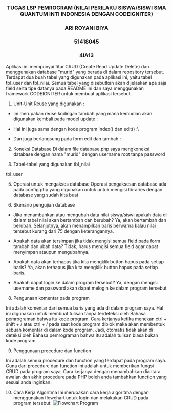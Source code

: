 <h3 style="text-align:center">TUGAS LSP PEMROGRAM (NILAI PERILAKU SISWA/SISWI SMA QUANTUM INTI INDONESIA DENGAN CODEIGNITER)</h3>
<h3 style="text-align:center">ARI ROYANI BIYA</h3>
<h3 style="text-align:center">51418045</h3>
<h3 style="text-align:center">4IA13</h3>

Aplikasi ini mempunyai fitur CRUD (Create Read Update Delete) dan menggunakan database "murid" yang berada di dalam repository tersebut. Terdapat dua buah tabel yang digunakan pada aplikasi ini, yaitu tabel tbl_user dan tbl_nilai. Semua tabel yang disebutkan akan dijelaskan apa saja field serta tipe datanya pada README ini dan saya menggunakan framework CODEIGNITER untuk membuat aplikasi tersebut. 

1. Unit-Unit Reuse yang digunakan :
-	Ini merupakan reuse kodingan tambah yang mana kemudian akan digunakan kembali pada model update :

-	Hal ini juga sama dengan kode program index() dan edit() :\

-	Dan juga berlangsung pada form edit dan tambah :

2. Koneksi Database
Di dalam file database.php saya mengkoneksi database dengan nama "murid" dengan username root tanpa password

3. Tabel-tabel yang digunakan
tbl_nilai

tbl_user

5. Operasi untuk mengakses database
Operasi pengaksesan database ada pada config.php yang digunakan untuk untuk mengisi libraries dengan database yang sudah kita buat

7. Skenario pengujian database
- Jika menambahkan atau mengubah data nilai siswa/siswi apakah data di dalam tabel nilai akan bertambah dan berubah? Ya, akan bertambah dan berubah. Selanjutnya, akan menampilkan baris berwarna kalau nilai tersebut kurang dari 75 dengan keterangannya.

- Apakah data akan tersimpan jika tidak mengisi semua field pada form tambah dan ubah data? Tidak, harus mengisi semua field agar dapat menyimpan ataupun mengubahnya.

- Apakah data akan terhapus jika kita mengklik button hapus pada setiap baris? Ya, akan terhapus jika kita mengklik button hapus pada setiap baris.

-	Apakah dapat login ke dalam program tersebut? Ya, dengan mengisi username dan password akan dapat melogin ke dalam program tersebut


8. Pengunaan komentar pada program

Ini adalah komentar dari semua baris yang ada di dalam program saya. Hal ini digunakan untuk membuat tulisan tanpa terdeteksi oleh Bahasa pemrograman bahwa itu kode program. Cara kerjanya ketika menekan ctrl + shift + / atau ctrl + / pada saat kode program diblok maka akan membentuk sebuah komentar di dalam kode program. Jadi, otomatis tidak akan di deteksi oleh Bahasa pemrograman bahwa itu adalah tulisan biasa bukan kode program.

9. Penggunaan procedure dan function

Ini adalah semua procedure dan function yang terdapat pada program saya. Guna dari procedure dan function ini adalah untuk memberikan fungsi CRUD pada program saya. Cara kerjanya dengan menambahkan <?php defined('BASEPATH') OR exit('No direct script access allowed'); /?> diantara awalan dan akhir procedure pada PHP boleh anda tambahkan function yang sesuai anda inginkan.

10. Cara Kerja Algoritma
Ini merupakan cara kerja algoritma dengan menggunakan flowchart untuk login dan melakukan CRUD pada program tersebut.
![Flowchart Program](https://user-images.githubusercontent.com/108471020/177028456-e9224454-8f7f-425c-bf7e-25b5418fa79c.jpg)
